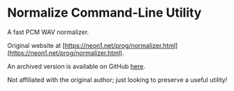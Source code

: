 # Normalize Command-Line Utility
A fast PCM WAV normalizer.

Original website at [https://neon1.net/prog/normalizer.html](https://neon1.net/prog/normalizer.html).

An archived version is available on GitHub [here](https://htmlpreview.github.io/?https://raw.githubusercontent.com/mesheets/NormalizeCLI/main/ReadMe.html).

Not affiliated with the original author; just looking to preserve a useful utility!
